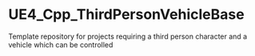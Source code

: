 # UE4_Cpp_ThirdPersonVehicleBase
Template repository for projects requiring a third person character and a vehicle which can be controlled
